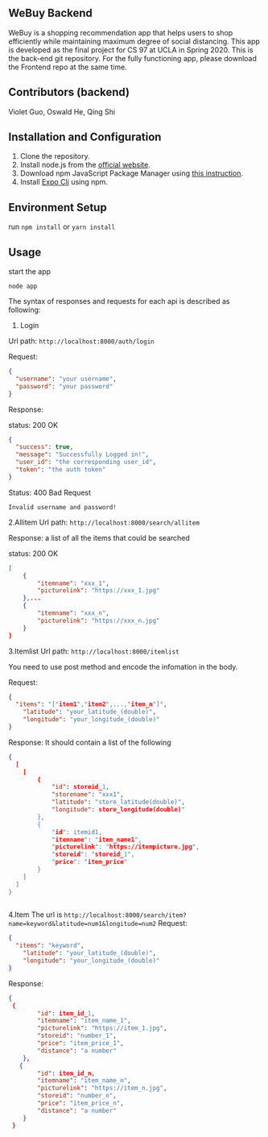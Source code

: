 WeBuy Backend
---

WeBuy is a shopping recommendation app that helps users to shop efficiently while maintaining maximum degree of social distancing. This app is developed as the final project for CS 97 at UCLA in Spring 2020. This is the back-end git repository. For the fully functioning app, please download the Frontend repo at the same time. 

Contributors (backend)
---
Violet Guo, Oswald He, Qing Shi

Installation and Configuration
---
1. Clone the repository.
2. Install node.js from the [official website](https://nodejs.org/en/).
3. Download npm JavaScript Package Manager using [this instruction](https://www.npmjs.com/get-npm).
4. Install [Expo Cli](https://docs.expo.io/workflow/expo-cli/) using npm. 

Environment Setup
---
run ```npm install``` or ```yarn install```

Usage
---
start the app
```
node app
```
The syntax of responses and requests for each api is 
described as following:

1. Login

Url path: ```http://localhost:8000/auth/login```

Request:
```json
{
  "username": "your username",
  "password": "your password"
}
```
Response: 

status: 200 OK
```json
{
  "success": true,
  "message": "Successfully Logged in!",
  "user_id": "the corresponding user_id",
  "token": "the auth token"
}
```
Status: 400 Bad Request
```
Invalid username and password!
```

2.Allitem
Url path: ```http://localhost:8000/search/allitem```

Response: a list of all the items that could be searched

status: 200 OK
```json
[
    {
        "itemname": "xxx_1",
        "picturelink": "https://xxx_1.jpg"
    },...
    {
        "itemname": "xxx_n",
        "picturelink": "https://xxx_n.jpg"
    }
}
```
3.Itemlist
Url path: ```http://localhost:8000/itemlist```

You need to use post method and encode the infomation in the body. 

Request:
```json
{
  "items": "["item1","item2",...,"item_n"]",
	"latitude": "your_latitude_(double)", 
	"longitude": "your_longitude_(double)"
}
```
Response: It should contain a list of the following 

```json
{
  [
    [
        {
            "id": storeid_1,
            "storename": "xxx1",
            "latitude": "store_latitude(double)",
            "longitude": store_longitude(double)" 
        },
        {
            "id": itemid1,
            "itemname": "item_name1",
            "picturelink": "https://itempicture.jpg",
            "storeid": "storeid_1",
            "price": "item_price"
        }
    ]
  ]
}
   
```
4.Item
The url is ```http://localhost:8000/search/item?name=keyword&latitude=num1&longitude=num2```
Request:
```json
{
  "items": "keyword",
	"latitude": "your_latitude_(double)", 
	"longitude": "your_longitude_(double)"
}
```
Response: 

```json
{
 {
        "id": item_id_1,
        "itemname": "item_name_1",
        "picturelink": "https://item_1.jpg",
        "storeid": "number_1",
        "price": "item_price_1",
        "distance": "a number"
    },
   {
        "id": item_id_n,
        "itemname": "item_name_n",
        "picturelink": "https://item_n.jpg",
        "storeid": "number_n",
        "price": "item_price_n",
        "distance": "a number"
    }
 }
```















